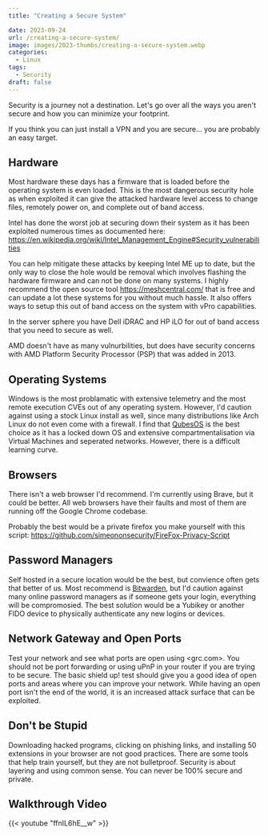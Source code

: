```yaml
---
title: "Creating a Secure System"

date: 2023-09-24
url: /creating-a-secure-system/
image: images/2023-thumbs/creating-a-secure-system.webp
categories:
  - Linux
tags:
  - Security
draft: false
---
```

Security is a journey not a destination. Let's go over all the ways you aren't secure and how you can minimize your footprint.
<!--more-->
If you think you can just install a VPN and you are secure... you are probably an easy target.

## Hardware

Most hardware these days has a firmware that is loaded before the operating system is even loaded. This is the most dangerous security hole as when exploited it can give the attacked hardware level access to change files, remotely power on, and complete out of band access. 

Intel has done the worst job at securing down their system as it has been exploited numerous times as documented here: <https://en.wikipedia.org/wiki/Intel_Management_Engine#Security_vulnerabilities>

You can help mitigate these attacks by keeping Intel ME up to date, but the only way to close the hole would be removal which involves flashing the hardware firmware and can not be done on many systems. I highly recommend the open source tool <https://meshcentral.com/> that is free and can update a lot these systems for you without much hassle. It also offers ways to setup this out of band access on the system with vPro capabilities. 

In the server sphere you have Dell iDRAC and HP iLO for out of band access that you need to secure as well.

AMD doesn't have as many vulnurbilities, but does have security concerns with AMD Platform Security Processor (PSP) that was added in 2013.

## Operating Systems

Windows is the most problamatic with extensive telemetry and the most remote execution CVEs out of any operating system. However, I'd caution against using a stock Linux install as well, since many distributions like Arch Linux do not even come with a firewall. I find that [QubesOS](https://www.qubes-os.org/) is the best choice as it has a locked down OS and extensive compartmentalisation via Virtual Machines and seperated networks. However, there is a difficult learning curve. 

## Browsers

There isn't a web browser I'd recommend. I'm currently using Brave, but it could be better. All web browsers have their faults and most of them are running off the Google Chrome codebase. 

Probably the best would be a private firefox you make yourself with this script: <https://github.com/simeononsecurity/FireFox-Privacy-Script>

## Password Managers

Self hosted in a secure location would be the best, but convience often gets that better of us. Most recommend is [Bitwarden](https://bitwarden.com/), but I'd caution against many online password managers as if someone gets your login, everything will be compromosied. The best solution would be a Yubikey or another FIDO device to physically authenticate any new logins or devices.

## Network Gateway and Open Ports

Test your network and see what ports are open using <grc.com>. You should not be port forwarding or using uPnP in your router if you are trying to be secure. The basic shield up! test should give you a good idea of open ports and areas where you can improve your network. While having an open port isn't the end of the world, it is an increased attack surface that can be exploited. 

## Don't be Stupid

Downloading hacked programs, clicking on phishing links, and installing 50 extensions in your browser are not good practices. There are some tools that help train yourself, but they are not bulletproof. Security is about layering and using common sense. You can never be 100% secure and private.

## Walkthrough Video

{{< youtube "ffnIL6hE__w" >}}
